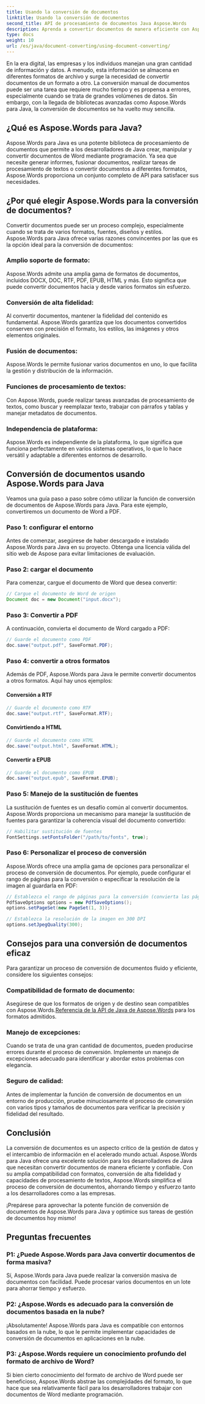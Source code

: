 ```yaml
---
title: Usando la conversión de documentos
linktitle: Usando la conversión de documentos
second_title: API de procesamiento de documentos Java Aspose.Words
description: Aprenda a convertir documentos de manera eficiente con Aspose.Words para Java. Convierta, combine y procese archivos sin problemas. Simplifique su flujo de trabajo en una potente biblioteca.
type: docs
weight: 10
url: /es/java/document-converting/using-document-converting/
---
```


En la era digital, las empresas y los individuos manejan una gran cantidad de información y datos. A menudo, esta información se almacena en diferentes formatos de archivo y surge la necesidad de convertir documentos de un formato a otro. La conversión manual de documentos puede ser una tarea que requiere mucho tiempo y es propensa a errores, especialmente cuando se trata de grandes volúmenes de datos. Sin embargo, con la llegada de bibliotecas avanzadas como Aspose.Words para Java, la conversión de documentos se ha vuelto muy sencilla.

## ¿Qué es Aspose.Words para Java?

Aspose.Words para Java es una potente biblioteca de procesamiento de documentos que permite a los desarrolladores de Java crear, manipular y convertir documentos de Word mediante programación. Ya sea que necesite generar informes, fusionar documentos, realizar tareas de procesamiento de textos o convertir documentos a diferentes formatos, Aspose.Words proporciona un conjunto completo de API para satisfacer sus necesidades.

## ¿Por qué elegir Aspose.Words para la conversión de documentos?

Convertir documentos puede ser un proceso complejo, especialmente cuando se trata de varios formatos, fuentes, diseños y estilos. Aspose.Words para Java ofrece varias razones convincentes por las que es la opción ideal para la conversión de documentos:

### Amplio soporte de formato: 
Aspose.Words admite una amplia gama de formatos de documentos, incluidos DOCX, DOC, RTF, PDF, EPUB, HTML y más. Esto significa que puede convertir documentos hacia y desde varios formatos sin esfuerzo.

### Conversión de alta fidelidad: 
Al convertir documentos, mantener la fidelidad del contenido es fundamental. Aspose.Words garantiza que los documentos convertidos conserven con precisión el formato, los estilos, las imágenes y otros elementos originales.

### Fusión de documentos: 
Aspose.Words le permite fusionar varios documentos en uno, lo que facilita la gestión y distribución de la información.

### Funciones de procesamiento de textos: 
Con Aspose.Words, puede realizar tareas avanzadas de procesamiento de textos, como buscar y reemplazar texto, trabajar con párrafos y tablas y manejar metadatos de documentos.

### Independencia de plataforma: 
Aspose.Words es independiente de la plataforma, lo que significa que funciona perfectamente en varios sistemas operativos, lo que lo hace versátil y adaptable a diferentes entornos de desarrollo.

## Conversión de documentos usando Aspose.Words para Java

Veamos una guía paso a paso sobre cómo utilizar la función de conversión de documentos de Aspose.Words para Java. Para este ejemplo, convertiremos un documento de Word a PDF.

### Paso 1: configurar el entorno

Antes de comenzar, asegúrese de haber descargado e instalado Aspose.Words para Java en su proyecto. Obtenga una licencia válida del sitio web de Aspose para evitar limitaciones de evaluación.

### Paso 2: cargar el documento

Para comenzar, cargue el documento de Word que desea convertir:

```java
// Cargue el documento de Word de origen
Document doc = new Document("input.docx");
```

### Paso 3: Convertir a PDF

A continuación, convierta el documento de Word cargado a PDF:

```java
// Guarde el documento como PDF
doc.save("output.pdf", SaveFormat.PDF);
```

### Paso 4: convertir a otros formatos

Además de PDF, Aspose.Words para Java le permite convertir documentos a otros formatos. Aquí hay unos ejemplos:

#### Conversión a RTF

```java
// Guarde el documento como RTF
doc.save("output.rtf", SaveFormat.RTF);
```

#### Convirtiendo a HTML

```java
// Guarde el documento como HTML
doc.save("output.html", SaveFormat.HTML);
```

#### Convertir a EPUB

```java
// Guarde el documento como EPUB
doc.save("output.epub", SaveFormat.EPUB);
```

### Paso 5: Manejo de la sustitución de fuentes

La sustitución de fuentes es un desafío común al convertir documentos. Aspose.Words proporciona un mecanismo para manejar la sustitución de fuentes para garantizar la coherencia visual del documento convertido:

```java
// Habilitar sustitución de fuentes
FontSettings.setFontsFolder("/path/to/fonts", true);
```

### Paso 6: Personalizar el proceso de conversión

Aspose.Words ofrece una amplia gama de opciones para personalizar el proceso de conversión de documentos. Por ejemplo, puede configurar el rango de páginas para la conversión o especificar la resolución de la imagen al guardarla en PDF:

```java
// Establezca el rango de páginas para la conversión (convierta las páginas 1 a 3)
PdfSaveOptions options = new PdfSaveOptions();
options.setPageSet(new PageSet(1, 3));

// Establezca la resolución de la imagen en 300 DPI
options.setJpegQuality(300);
```

## Consejos para una conversión de documentos eficaz

Para garantizar un proceso de conversión de documentos fluido y eficiente, considere los siguientes consejos:

### Compatibilidad de formato de documento: 
 Asegúrese de que los formatos de origen y de destino sean compatibles con Aspose.Words.[Referencia de la API de Java de Aspose.Words](https://reference.aspose.com/words/java/) para los formatos admitidos.

### Manejo de excepciones: 
Cuando se trata de una gran cantidad de documentos, pueden producirse errores durante el proceso de conversión. Implemente un manejo de excepciones adecuado para identificar y abordar estos problemas con elegancia.

### Seguro de calidad: 
Antes de implementar la función de conversión de documentos en un entorno de producción, pruebe minuciosamente el proceso de conversión con varios tipos y tamaños de documentos para verificar la precisión y fidelidad del resultado.

## Conclusión

La conversión de documentos es un aspecto crítico de la gestión de datos y el intercambio de información en el acelerado mundo actual. Aspose.Words para Java ofrece una excelente solución para los desarrolladores de Java que necesitan convertir documentos de manera eficiente y confiable. Con su amplia compatibilidad con formatos, conversión de alta fidelidad y capacidades de procesamiento de textos, Aspose.Words simplifica el proceso de conversión de documentos, ahorrando tiempo y esfuerzo tanto a los desarrolladores como a las empresas.

¡Prepárese para aprovechar la potente función de conversión de documentos de Aspose.Words para Java y optimice sus tareas de gestión de documentos hoy mismo!

## Preguntas frecuentes

### P1: ¿Puede Aspose.Words para Java convertir documentos de forma masiva?

Sí, Aspose.Words para Java puede realizar la conversión masiva de documentos con facilidad. Puede procesar varios documentos en un lote para ahorrar tiempo y esfuerzo.

### P2: ¿Aspose.Words es adecuado para la conversión de documentos basada en la nube?

¡Absolutamente! Aspose.Words para Java es compatible con entornos basados en la nube, lo que le permite implementar capacidades de conversión de documentos en aplicaciones en la nube.

### P3: ¿Aspose.Words requiere un conocimiento profundo del formato de archivo de Word?

Si bien cierto conocimiento del formato de archivo de Word puede ser beneficioso, Aspose.Words abstrae las complejidades del formato, lo que hace que sea relativamente fácil para los desarrolladores trabajar con documentos de Word mediante programación.